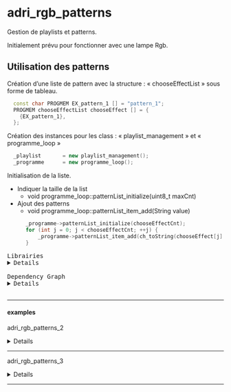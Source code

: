 # adri_rgb_patterns

Gestion de playlists et patterns.

Initialement prévu pour fonctionner avec une lampe Rgb.

## Utilisation des patterns

Création d’une liste de pattern avec la structure : « chooseEffectList » sous forme de tableau.
  ```c++
    const char PROGMEM EX_pattern_1	[] = "pattern_1";
    PROGMEM chooseEffectList chooseEffect [] = { 
      {EX_pattern_1},
    };
  ```
Création des instances pour les class : « playlist_management » et « programme_loop »
  ```c++
    _playlist       = new playlist_management(); 
    _programme      = new programme_loop(); 
  ```  
  


          
Initialisation de la liste.
* Indiquer la taille de la list
  *  void programme_loop::patternList_initialize(uint8_t maxCnt) 
* Ajout des patterns
  *  void programme_loop::patternList_item_add(String value)
```c++
      _programme->patternList_initialize(chooseEffectCnt);
      for (int j = 0; j < chooseEffectCnt; ++j) {
          _programme->patternList_item_add(ch_toString(chooseEffect[j].name));
      }
```     
<pre>
Librairies
<details>
adri_rgb_patterns               = https://github.com/AdriLighting/adri_rgb_patterns
adri_timer                      = https://github.com/AdriLighting/adri_timer

ArduinoJson                     = https://github.com/bblanchon/ArduinoJson

framework                       = https://github.com/esp8266/Arduino/tree/master/libraries
LittleFS(esp8266)               = 

</details>
Dependency Graph
<details>
|-- [adri_rgb_patterns] 1.0.0
|   |-- [adri_timer] 1.0.0
|   |-- [ArduinoJson] 6.17.1
|   |-- [LittleFS(esp8266)] 0.1.0</details>
</pre>

<hr>

#### examples

adri_rgb_patterns_2
<details>
<pre>
platformio.ini
<details>
[env:nodemcuv2]
platform=espressif8266
board=nodemcuv2
framework=arduino
board_build.filesystem=littlefs
board_build.ldscript=eagle.flash.4m3m.ld
lib_extra_dirs= ${env.lib_extra_dirs}
upload_speed=921600
[platformio]
src_dir= ${env.src_dir}

</details>
</pre>
<pre>
Librairies
<details>
adri_rgb_patterns               = https://github.com/AdriLighting/adri_rgb_patterns
adri_timer                      = https://github.com/AdriLighting/adri_timer

ArduinoJson                     = https://github.com/bblanchon/ArduinoJson

framework                       = https://github.com/esp8266/Arduino/tree/master/libraries
LittleFS(esp8266)               = 

</details>
Dependency Graph
<details>
|-- [adri_rgb_patterns] 1.0.0
|   |-- [adri_timer] 1.0.0
|   |-- [ArduinoJson] 6.17.1
|   |-- [LittleFS(esp8266)] 0.1.0
|-- [LittleFS(esp8266)] 0.1.0</details>
</pre>

</details>
<hr>

adri_rgb_patterns_3
<details>
<pre>
platformio.ini
<details>
[env:nodemcuv2]
platform=espressif8266
board=nodemcuv2
framework=arduino
board_build.filesystem=littlefs
board_build.ldscript=eagle.flash.4m3m.ld
lib_extra_dirs= ${env.lib_extra_dirs}
upload_speed=921600
[platformio]
src_dir= ${env.src_dir}

</details>
</pre>
<pre>
Librairies
<details>
adri_rgb_patterns               = https://github.com/AdriLighting/adri_rgb_patterns
adri_timer                      = https://github.com/AdriLighting/adri_timer
adri_logger                     = https://github.com/AdriLighting/adri_logger
adri_tools_v2                   = https://github.com/AdriLighting/adri_tools_v2

ArduinoJson                     = https://github.com/bblanchon/ArduinoJson

framework                       = https://github.com/esp8266/Arduino/tree/master/libraries
LittleFS(esp8266)               = 
ESP8266WiFi                     = 

</details>
Dependency Graph
<details>
|-- [adri_rgb_patterns] 1.0.0
|   |-- [adri_timer] 1.0.0
|   |-- [ArduinoJson] 6.17.1
|   |-- [LittleFS(esp8266)] 0.1.0
|   |-- [adri_logger] 1.0.0
|   |   |-- [adri_tools_v2] 1.0.0
|   |   |   |-- [ESP8266WiFi] 1.0
|   |   |   |-- [LittleFS(esp8266)] 0.1.0
|   |   |-- [ESP8266WiFi] 1.0
|   |   |-- [LittleFS(esp8266)] 0.1.0
|   |-- [adri_tools_v2] 1.0.0
|   |   |-- [ESP8266WiFi] 1.0
|   |   |-- [LittleFS(esp8266)] 0.1.0
|-- [adri_logger] 1.0.0
|   |-- [adri_tools_v2] 1.0.0
|   |   |-- [ESP8266WiFi] 1.0
|   |   |-- [LittleFS(esp8266)] 0.1.0
|   |-- [ESP8266WiFi] 1.0
|   |-- [LittleFS(esp8266)] 0.1.0
|-- [adri_tools_v2] 1.0.0
|   |-- [ESP8266WiFi] 1.0
|   |-- [LittleFS(esp8266)] 0.1.0
|-- [LittleFS(esp8266)] 0.1.0</details>
</pre>

</details>
<hr>
